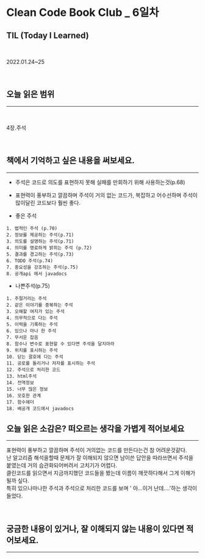 # Clean Code Book Club _ 6일차

## TIL (Today I Learned)
</br>

2022.01.24~25

</br>

## 오늘 읽은 범위

***
<br>

4장.주석

<br>

## 책에서 기억하고 싶은 내용을 써보세요.
***
* 주석은 코드로 의도를 표현하지 못해 실패를 만회하기 위해 사용하는것(p.68)

* 표현력이 풍부하고 깔끔하며 주석이 거의 없는 코드가, 복잡하고 어수선하며 주석이 많이달린 코드보다 훨씬 좋다.

* 좋은 주석
```
1. 법적인 주석 (p.70)
2. 정보를 제공하는 주석(p.71)
3. 의도를 설명하는 주석(p.71)
4. 의미를 명료하게 밝히는 주석 (p.72)
5. 결과를 경고하는 주석(p.73)
6. TODO 주석(p.74)
7. 중요성을 강조하는 주석(p.75)
8. 공개api 에서 javadocs
```
* 나쁜주석(p.75)
```
1. 주절거리는 주석
2. 같은 이야기를 중복하는 주석
3. 오해할 여지가 있는 주석
4. 의무적으로 다는 주석
5. 이력을 기록하는 주석
6. 있으나 마나 한 주석
7. 무서운 잡음
8. 함수나 변수로 표현할 수 있다면 주석을 달지마라
9. 위치를 표시하는 주석
10. 닫는 괄호에 다는 주석
11. 공로를 돌리거나 저자를 표시하는 주석
12. 주석으로 처리한 코드
13. html주석
14. 전역정보
15. 너무 많은 정보
16. 모호한 관계
17. 함수헤더
18. 배공개 코드에서 javadocs
```

## 오늘 읽은 소감은? 떠오르는 생각을 가볍게 적어보세요
***
표현력이 풍부하고 깔끔하며 주석이 거의없는 코드를 만든다는건 참 어려운것같다.
</br>
난 알고리즘 해석을할때 문제가 잘 이해되지 않으면 남이쓴 답안을 따라쓰면서 주석을 붙였는데 거의 습관화되어버려서 고치기가 어렵다.
<br>
클린코드를 읽으면서 지금까지했던 코드들을 봤는데 이름이 깨끗하다해서 그게 이해가 될까 싶다.
<br>
특히 있으나마나한 주석과 주석으로 처리한 코드를 보며 ' 아...이거 난데....'하는 생각이 들었다.

<br>

## 궁금한 내용이 있거나, 잘 이해되지 않는 내용이 있다면 적어보세요.

***